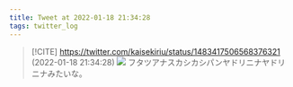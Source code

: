 ```yaml
---
title: Tweet at 2022-01-18 21:34:28
tags: twitter_log
---
```


> [!CITE] https://twitter.com/kaisekiriu/status/1483417506568376321 (2022-01-18 21:34:28)
> ![](https://twitter.com/kaisekiriu/status/1483417506568376321)
> フタツアナスカシカシパンヤドリニナヤドリニナみたいな。
